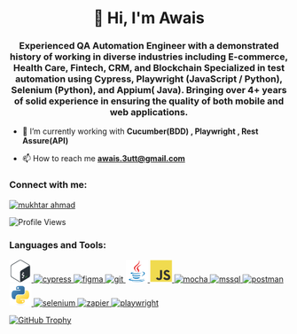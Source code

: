 <h1 align="center">👋 Hi, I'm Awais</h1>
<h3 align="center">Experienced QA Automation Engineer with a demonstrated history of working in diverse industries including E-commerce, Health Care, Fintech, CRM, and Blockchain Specialized in test automation using Cypress, Playwright (JavaScript / Python), Selenium (Python), and Appium( Java). Bringing over 4+ years of solid experience in ensuring the quality of both mobile and web applications.</h3>


- 🌱 I’m currently working with **Cucumber(BDD) , Playwright , Rest Assure(API)**

- 📫 How to reach me **awais.3utt@gmail.com**

<h3 align="left">Connect with me:</h3>
<p align="left">
<a href="https://www.linkedin.com/in/avsbutt/" target="blank"><img align="center" src="https://raw.githubusercontent.com/rahuldkjain/github-profile-readme-generator/master/src/images/icons/Social/linked-in-alt.svg" alt="mukhtar ahmad" height="30" width="40" /></a>
</p>

<!---
avsbutt/avsbutt is a ✨ special ✨ repository because its `README.md` (this file) appears on your GitHub profile.
You can click the Preview link to take a look at your changes.
--->


![Profile Views](https://komarev.com/ghpvc/?username=haroondhanyal&label=Profile%20views&color=0e75b6&style=flat-square)

<h3 align="left">Languages and Tools:</h3>
<p align="left"> 
  <a href="https://www.gnu.org/software/bash/" target="_blank" rel="noreferrer"> 
    <img src="https://raw.githubusercontent.com/devicons/devicon/master/icons/bash/bash-original.svg" alt="bash" width="40" height="40"/> 
  </a> 
  <a href="https://www.cypress.io" target="_blank" rel="noreferrer"> 
    <img src="https://avatars.githubusercontent.com/u/8908513?s=200&v=4" alt="cypress" width="40" height="40"/> 
  </a> 
  <a href="https://www.figma.com/" target="_blank" rel="noreferrer"> 
    <img src="https://www.vectorlogo.zone/logos/figma/figma-icon.svg" alt="figma" width="40" height="40"/> 
  </a> 
  <a href="https://git-scm.com/" target="_blank" rel="noreferrer"> 
    <img src="https://www.vectorlogo.zone/logos/git-scm/git-scm-icon.svg" alt="git" width="40" height="40"/> 
  </a> 
  <a href="https://www.java.com" target="_blank" rel="noreferrer"> 
    <img src="https://raw.githubusercontent.com/devicons/devicon/master/icons/java/java-original.svg" alt="java" width="40" height="40"/> 
  </a> 
  <a href="https://developer.mozilla.org/en-US/docs/Web/JavaScript" target="_blank" rel="noreferrer"> 
    <img src="https://raw.githubusercontent.com/devicons/devicon/master/icons/javascript/javascript-original.svg" alt="javascript" width="40" height="40"/> 
  </a> 
  <a href="https://mochajs.org" target="_blank" rel="noreferrer"> 
    <img src="https://www.vectorlogo.zone/logos/mochajs/mochajs-icon.svg" alt="mocha" width="40" height="40"/> 
  </a> 
  <a href="https://www.microsoft.com/en-us/sql-server" target="_blank" rel="noreferrer"> 
    <img src="https://www.svgrepo.com/show/303229/microsoft-sql-server-logo.svg" alt="mssql" width="40" height="40"/> 
  </a> 
  <a href="https://postman.com" target="_blank" rel="noreferrer"> 
    <img src="https://www.vectorlogo.zone/logos/getpostman/getpostman-icon.svg" alt="postman" width="40" height="40"/> 
  </a> 
  <a href="https://www.python.org" target="_blank" rel="noreferrer"> 
    <img src="https://raw.githubusercontent.com/devicons/devicon/master/icons/python/python-original.svg" alt="python" width="40" height="40"/> 
  </a> 
  <a href="https://www.selenium.dev" target="_blank" rel="noreferrer"> 
    <img src="https://raw.githubusercontent.com/detain/svg-logos/780f25886640cef088af994181646db2f6b1a3f8/svg/selenium-logo.svg" alt="selenium" width="40" height="40"/> 
  </a> 
  <a href="https://zapier.com" target="_blank" rel="noreferrer"> 
    <img src="https://www.vectorlogo.zone/logos/zapier/zapier-icon.svg" alt="zapier" width="40" height="40"/> 
  </a> 
<a href="https://playwright.dev/" target="_blank" rel="noreferrer"> 
  <img src="https://playwright.dev/img/playwright-logo.svg" alt="playwright" width="40" height="40"/> 
</a>

</p>




[![GitHub Trophy](https://github-profile-trophy.vercel.app/?username=ryo-ma&margin-w=15&rank=SSS,SS,S,AAA,AA,A)](https://github.com/ryo-ma/github-profile-trophy)




